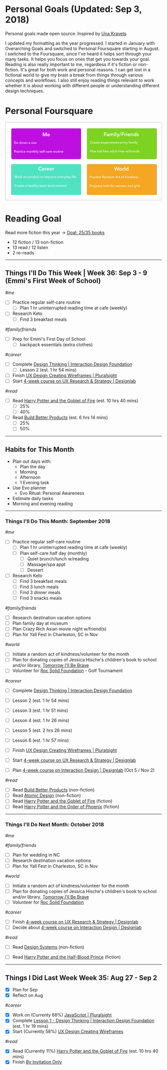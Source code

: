 Personal Goals (Updated: Sep  3, 2018)
==============

Personal goals made open source. Inspired by [Una Kravets](https://una.im/personal-goals-guide/)

I updated my formatting as the year progressed. I started in January with Overarching Goals and switched to Personal Foursquare starting in August. I switched to the Foursquare, since I've heard it helps sort through your many tasks. It helps you focus on ones that get you towards your goal. Reading is also really important to me, regardless if it's fiction or non-fiction. It's great for both work and personal reasons. I can get lost in a fictional world to give my brain a break from things through various concepts and workflows. I also still enjoy reading things relevant to work whether it is about working with different people or understanding different design techniques. 

# Personal Foursquare
![Foursquare](https://github.com/candicodeit/personal-goals/blob/master/imgs/2018-foursquare.png?raw=true "2018 Personal Foursquare")

# Reading Goal
Read more fiction this year -> [Goal: 25/35 books](https://www.goodreads.com/user_challenges/10348403) 
  - 12 fiction / 13 non-fiction
  - 13 read /  12 listen
  - 2 re-reads
---

## Things I'll Do This Week | Week 36: Sep 3 - 9 (Emmi's First Week of School)

_#me_
- [ ] Practice regular self-care routine
  - [ ] Plan 1 hr uninterrupted reading time at cafe (weekly)
- [ ] Research Keto 
  - [ ] Find 3 breakfast meals

_#family/friends_
- [ ] Prep for Emmi's First Day of School
  - [ ] backpack essentials (extra clothes)

_#career_
- [ ] Complete [Design Thinking | Interaction Design Foundation](https://www.interaction-design.org/courses/design-thinking-the-beginner-s-guide?r=candi-lemoine)
  - [ ] Lesson 2 (est. 1 hr 54 mins)
- [ ] Finish [UX Design Creating Wireframes | Pluralsight](https://app.pluralsight.com/library/courses/ux-design-creating-wireframes)
- [ ] Start [4-week course on UX Research & Strategy | Designlab](https://trydesignlab.com/ux-design-course/) 

_#read_
- [ ] Read [Harry Potter and the Goblet of Fire](https://www.goodreads.com/book/show/17347382-harry-potter-and-the-goblet-of-fire) (est. 10 hrs 40 mins)
  - [ ] 25%
  - [ ] 40%  
- [ ] Read [Build Better Products](https://www.goodreads.com/book/show/32856281-build-better-products) (est. 6 hrs 14 mins)
  - [ ] 25%
  - [ ] 50%

---

## Habits for This Month
- Plan out days with: 
  - Plan the day
  - Morning
  - Afternoon
  - 1 Evening task
- Use Evo planner
  - Evo Ritual: Personal Awareness
- Estimate daily tasks
- Morning and evening reading
  
---

### Things I'll Do This Month: September 2018

_#me_
- [ ] Practice regular self-care routine
  - [ ] Plan 1 hr uninterrupted reading time at cafe (weekly)
  - [ ] Plan self-care half day (monthly)
    - [ ] Quiet brunch/lunch w/reading
    - [ ] Massage/spa appt 
    - [ ] Dessert
- [ ] Research Keto 
  - [ ] Find 3 breakfast meals
  - [ ] Find 3 lunch meals
  - [ ] Find 3 dinner meals
  - [ ] Find 3 snacks meals

_#family/friends_
- [ ] Research destination vacation options 
- [ ] Plan family day at museum 
- [ ] Plan Crazy Rich Asian movie night w/friend(s)
- [ ] Plan for Yall Fest in Charleston, SC in Nov

_#world_
- [ ] Initiate a random act of kindness/volunteer for the month
- [ ] Plan for donating copies of Jessica Hische's children's book to school and/or library, [Tomorrow I'll Be Brave](https://smile.amazon.com/gp/product/1524787019/ref=smi_www_rco2_go_smi_1405964225?_encoding=UTF8&ie=UTF8&linkCode=sl1&linkId=14ae1dab4dd3b2f37f22cb83f7828a46&tag=jesshisc-20)
- [ ] Volunteer for [Roc Solid Foundation](http://rocsolidfoundation.org/) - Golf Tournament

_#career_
 - [ ] Complete [Design Thinking | Interaction Design Foundation](https://www.interaction-design.org/courses/design-thinking-the-beginner-s-guide?r=candi-lemoine)
  - [ ] Lesson 2 (est. 1 hr 54 mins)
  - [ ] Lesson 3 (est. 1 hr 51 mins)
  - [ ] Lesson 4 (est. 1 hr 26 mins)
  - [ ] Lesson 5 (est. 2 hrs 26 mins)
  - [ ] Lesson 6 (est. 1 hr 57 mins)
- [ ] Finish [UX Design Creating Wireframes | Pluralsight](https://app.pluralsight.com/library/courses/ux-design-creating-wireframes)
- [ ] Start [4-week course on UX Research & Strategy | Designlab](https://trydesignlab.com/ux-design-course/)
- [ ] Plan [4-week course on Interaction Design | Designlab](https://trydesignlab.com/interaction-design-course/) (Oct 5 / Nov 2)
  

_#read_
- [ ] Read [Build Better Products](https://www.goodreads.com/book/show/32856281-build-better-products) (non-fiction)
- [ ] Read [Atomic Design](https://www.goodreads.com/book/show/29567165-atomic-design) (non-fiction)
- [ ] Read [Harry Potter and the Goblet of Fire](https://www.goodreads.com/book/show/17347382-harry-potter-and-the-goblet-of-fire) (fiction)
- [ ] Read [Harry Potter and the Order of Phoenix](https://www.goodreads.com/book/show/17347381-harry-potter-and-the-order-of-the-phoenix) (fiction)
--- 

### Things I'll Do Next Month: October 2018
_#me_

_#family/friends_
- [ ] Plan for wedding in NC
- [ ] Research destination vacation options 
- [ ] Plan for Yall Fest in Charleston, SC in Nov

_#world_
- [ ] Initiate a random act of kindness/volunteer for the month
- [ ] Plan for donating copies of Jessica Hische's children's book to school and/or library, [Tomorrow I'll Be Brave](https://smile.amazon.com/gp/product/1524787019/ref=smi_www_rco2_go_smi_1405964225?_encoding=UTF8&ie=UTF8&linkCode=sl1&linkId=14ae1dab4dd3b2f37f22cb83f7828a46&tag=jesshisc-20)
- [ ] Volunteer for [Roc Solid Foundation](http://rocsolidfoundation.org/) 

_#career_
 - [ ] Finish [4-week course on UX Research & Strategy | Designlab](https://trydesignlab.com/ux-design-course/)
 - [ ] Decide about [4-week course on Interaction Design | Designlab](https://trydesignlab.com/interaction-design-course/)
  
_#read_
- [ ] Read [Design Systems](https://www.goodreads.com/book/show/35857970-design-systems) (non-fiction)
- [ ] Read [Harry Potter and the Half-Blood Prince](https://www.goodreads.com/book/show/17347380-harry-potter-and-the-half-blood-prince) (fiction)


--- 
## Things I Did Last Week Week 35: Aug 27 - Sep 2

- [x] Plan for Sep
- [x] Reflect on Aug

_#career_
- [x] Work on (Currenty 68%) [JavaScript | Pluralsight](https://app.pluralsight.com/library/courses/javascript-getting-started/table-of-contents)
- [x] Complete [Lesson 1 - Design Thinking | Interaction Design Foundation](https://www.interaction-design.org/courses/design-thinking-the-beginner-s-guide?r=candi-lemoine) (est. 1 hr 19 mins)
- [x] Start (Currently 58%) [UX Design Creating Wireframes](https://app.pluralsight.com/library/courses/ux-design-creating-wireframes)

_#read_
- [x] Read (Currently 11%) [Harry Potter and the Goblet of Fire](https://www.goodreads.com/book/show/17347382-harry-potter-and-the-goblet-of-fire) (est. 10 hrs 40 mins)
- [x] Finish [By Invitation Only](https://www.goodreads.com/book/show/37955592-by-invitation-only)
